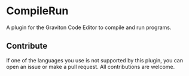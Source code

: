 # CompileRun
A plugin for the Graviton Code Editor to compile and run programs.

## Contribute
If one of the languages you use is not supported by this plugin, you can open an issue or make a pull request.
All contributions are welcome.